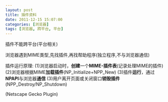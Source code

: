 ```yaml
---
layout: post
title: 插件资料
date: 2011-12-15 15:07:00
categories: [浏览器]
tags: [浏览器, 跨平台, 平台]
---
```

插件不能跨平台(平台相关)

浏览器遇到MIME类型,先找插件,再找帮助程序(独立程序,不与浏览器通信)

插件运行原理:
(1)浏览器启动时，**创建**一个**MIME-插件表**(记录处理MIME的插件)
(2)浏览器根据MIME**加载插件**(NP_Initialize+NPP_New)
(3)插件**运行**，通过**NPAPI**与浏览器**通信**
(3)用户离开页面或关闭窗口**销毁插件**(NPP_Destroy/NP_Shutdown)



(Netscape Gecko Plugin)
